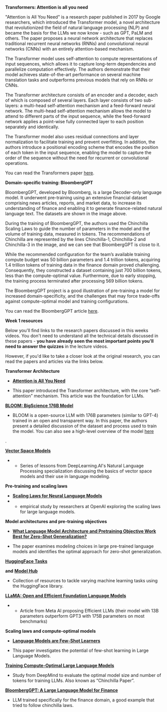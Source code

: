 **Transformers: Attention is all you need**

"Attention is All You Need" is a research paper published in 2017 by Google researchers, which introduced the Transformer model, a novel architecture that revolutionized the field of natural language processing (NLP) and became the basis for the LLMs we now know - such as GPT, PaLM and others. The paper proposes a neural network architecture that replaces traditional recurrent neural networks (RNNs) and convolutional neural networks (CNNs) with an entirely attention-based mechanism.

The Transformer model uses self-attention to compute representations of input sequences, which allows it to capture long-term dependencies and parallelize computation effectively. The authors demonstrate that their model achieves state-of-the-art performance on several machine translation tasks and outperforms previous models that rely on RNNs or CNNs.

The Transformer architecture consists of an encoder and a decoder, each of which is composed of several layers. Each layer consists of two sub-layers: a multi-head self-attention mechanism and a feed-forward neural network. The multi-head self-attention mechanism allows the model to attend to different parts of the input sequence, while the feed-forward network applies a point-wise fully connected layer to each position separately and identically.

The Transformer model also uses residual connections and layer normalization to facilitate training and prevent overfitting. In addition, the authors introduce a positional encoding scheme that encodes the position of each token in the input sequence, enabling the model to capture the order of the sequence without the need for recurrent or convolutional operations.

You can read the Transformers paper [here](https://arxiv.org/abs/1706.03762).

  

**Domain-specific training: BloombergGPT**

  

  

  

BloombergGPT, developed by Bloomberg, is a large Decoder-only language model. It underwent pre-training using an extensive financial dataset comprising news articles, reports, and market data, to increase its understanding of finance and enabling it to generate finance-related natural language text. The datasets are shown in the image above.

During the training of BloombergGPT, the authors used the Chinchilla Scaling Laws to guide the number of parameters in the model and the volume of training data, measured in tokens. The recommendations of Chinchilla are represented by the lines Chinchilla-1, Chinchilla-2 and Chinchilla-3 in the image, and we can see that BloombergGPT is close to it.

While the recommended configuration for the team’s available training compute budget was 50 billion parameters and 1.4 trillion tokens, acquiring 1.4 trillion tokens of training data in the finance domain proved challenging. Consequently, they constructed a dataset containing just 700 billion tokens, less than the compute-optimal value. Furthermore, due to early stopping, the training process terminated after processing 569 billion tokens.

The BloombergGPT project is a good illustration of pre-training a model for increased domain-specificity, and the challenges that may force trade-offs against compute-optimal model and training configurations.

You can read the BloombergGPT article [here](https://arxiv.org/abs/2303.17564).

  

**Week 1 resources**

  

Below you'll find links to the research papers discussed in this weeks videos. You don't need to understand all the technical details discussed in these papers - **you have already seen the most important points you'll need to answer the quizzes** in the lecture videos.

However, if you'd like to take a closer look at the original research, you can read the papers and articles via the links below.

  

**Transformer Architecture**

-   [**Attention is All You Need**](https://arxiv.org/pdf/1706.03762)

- This paper introduced the Transformer architecture, with the core “self-attention” mechanism. This article was the foundation for LLMs.

[**BLOOM: BigScience 176B Model**](https://arxiv.org/abs/2211.05100)

- BLOOM is a open-source LLM with 176B parameters (similar to GPT-4) trained in an open and transparent way. In this paper, the authors present a detailed discussion of the dataset and process used to train the model. You can also see a high-level overview of the model [here](https://bigscience.notion.site/BLOOM-BigScience-176B-Model-ad073ca07cdf479398d5f95d88e218c4)

.

[**Vector Space Models**](https://www.coursera.org/learn/classification-vector-spaces-in-nlp/home/week/3)

-   - Series of lessons from DeepLearning.AI's Natural Language Processing specialization discussing the basics of vector space models and their use in language modeling.

**Pre-training and scaling laws**

-   [**Scaling Laws for Neural Language Models**](https://arxiv.org/abs/2001.08361)
-   - empirical study by researchers at OpenAI exploring the scaling laws for large language models.

**Model architectures and pre-training objectives**

-   [**What Language Model Architecture and Pretraining Objective Work Best for Zero-Shot Generalization?**](https://arxiv.org/pdf/2204.05832.pdf)

- The paper examines modeling choices in large pre-trained language models and identifies the optimal approach for zero-shot generalization.

[**HuggingFace Tasks**](https://huggingface.co/tasks)

**and** [**Model Hub**](https://huggingface.co/models)

- Collection of resources to tackle varying machine learning tasks using the HuggingFace library.

[**LLaMA: Open and Efficient Foundation Language Models**](https://arxiv.org/pdf/2302.13971.pdf)

-   - Article from Meta AI proposing Efficient LLMs (their model with 13B parameters outperform GPT3 with 175B parameters on most benchmarks)

**Scaling laws and compute-optimal models**

-   [**Language Models are Few-Shot Learners**](https://arxiv.org/pdf/2005.14165.pdf)

-  This paper investigates the potential of few-shot learning in Large Language Models.

[**Training Compute-Optimal Large Language Models**](https://arxiv.org/pdf/2203.15556.pdf)

- Study from DeepMind to evaluate the optimal model size and number of tokens for training LLMs. Also known as “Chinchilla Paper”.

[**BloombergGPT: A Large Language Model for Finance**](https://arxiv.org/pdf/2303.17564.pdf)

- LLM trained specifically for the finance domain, a good example that tried to follow chinchilla laws.
